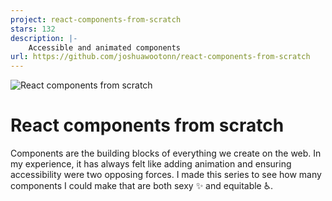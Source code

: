 ```yaml
---
project: react-components-from-scratch
stars: 132
description: |-
    Accessible and animated components
url: https://github.com/joshuawootonn/react-components-from-scratch
---
```


![React components from scratch](public/seo.png)

# React components from scratch

Components are the building blocks of everything we create on the web. In my experience, it has always felt like adding animation and ensuring accessibility were two opposing forces. I made this series to see how many components I could make that are both sexy ✨ and equitable ♿.
